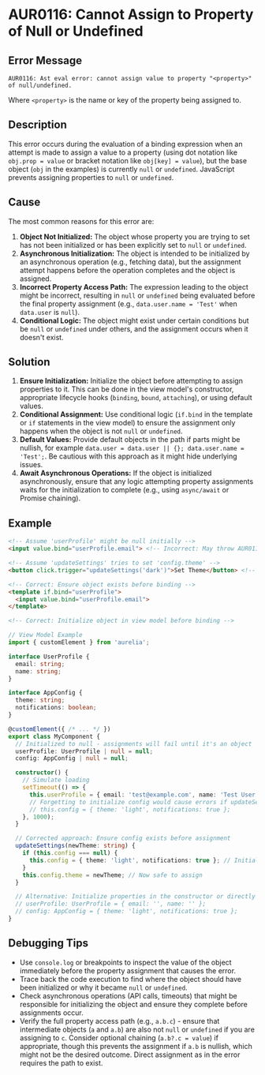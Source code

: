 # AUR0116: Cannot Assign to Property of Null or Undefined

## Error Message

`AUR0116: Ast eval error: cannot assign value to property "<property>" of null/undefined.`

Where `<property>` is the name or key of the property being assigned to.

## Description

This error occurs during the evaluation of a binding expression when an attempt is made to assign a value to a property (using dot notation like `obj.prop = value` or bracket notation like `obj[key] = value`), but the base object (`obj` in the examples) is currently `null` or `undefined`. JavaScript prevents assigning properties to `null` or `undefined`.

## Cause

The most common reasons for this error are:

1.  **Object Not Initialized:** The object whose property you are trying to set has not been initialized or has been explicitly set to `null` or `undefined`.
2.  **Asynchronous Initialization:** The object is intended to be initialized by an asynchronous operation (e.g., fetching data), but the assignment attempt happens before the operation completes and the object is assigned.
3.  **Incorrect Property Access Path:** The expression leading to the object might be incorrect, resulting in `null` or `undefined` being evaluated before the final property assignment (e.g., `data.user.name = 'Test'` when `data.user` is `null`).
4.  **Conditional Logic:** The object might exist under certain conditions but be `null` or `undefined` under others, and the assignment occurs when it doesn't exist.

## Solution

1.  **Ensure Initialization:** Initialize the object before attempting to assign properties to it. This can be done in the view model's constructor, appropriate lifecycle hooks (`binding`, `bound`, `attaching`), or using default values.
2.  **Conditional Assignment:** Use conditional logic (`if.bind` in the template or `if` statements in the view model) to ensure the assignment only happens when the object is not `null` or `undefined`.
3.  **Default Values:** Provide default objects in the path if parts might be nullish, for example `data.user = data.user || {}; data.user.name = 'Test';`. Be cautious with this approach as it might hide underlying issues.
4.  **Await Asynchronous Operations:** If the object is initialized asynchronously, ensure that any logic attempting property assignments waits for the initialization to complete (e.g., using `async/await` or Promise chaining).

## Example

```html
<!-- Assume 'userProfile' might be null initially -->
<input value.bind="userProfile.email"> <!-- Incorrect: May throw AUR0116 if userProfile is null -->

<!-- Assume 'updateSettings' tries to set 'config.theme' -->
<button click.trigger="updateSettings('dark')">Set Theme</button> <!-- Incorrect: May throw if 'config' is null -->

<!-- Correct: Ensure object exists before binding -->
<template if.bind="userProfile">
  <input value.bind="userProfile.email">
</template>

<!-- Correct: Initialize object in view model before binding -->
```

```typescript
// View Model Example
import { customElement } from 'aurelia';

interface UserProfile {
  email: string;
  name: string;
}

interface AppConfig {
  theme: string;
  notifications: boolean;
}

@customElement({ /* ... */ })
export class MyComponent {
  // Initialized to null - assignments will fail until it's an object
  userProfile: UserProfile | null = null;
  config: AppConfig | null = null;

  constructor() {
    // Simulate loading
    setTimeout(() => {
      this.userProfile = { email: 'test@example.com', name: 'Test User' };
      // Forgetting to initialize config would cause errors if updateSettings is called
      // this.config = { theme: 'light', notifications: true };
    }, 1000);
  }

  // Corrected approach: Ensure config exists before assignment
  updateSettings(newTheme: string) {
    if (this.config === null) {
      this.config = { theme: 'light', notifications: true }; // Initialize if null
    }
    this.config.theme = newTheme; // Now safe to assign
  }

  // Alternative: Initialize properties in the constructor or directly
  // userProfile: UserProfile = { email: '', name: '' };
  // config: AppConfig = { theme: 'light', notifications: true };
}
```

## Debugging Tips

*   Use `console.log` or breakpoints to inspect the value of the object immediately before the property assignment that causes the error.
*   Trace back the code execution to find where the object should have been initialized or why it became `null` or `undefined`.
*   Check asynchronous operations (API calls, timeouts) that might be responsible for initializing the object and ensure they complete before assignments occur.
*   Verify the full property access path (e.g., `a.b.c`) - ensure that intermediate objects (`a` and `a.b`) are also not `null` or `undefined` if you are assigning to `c`. Consider optional chaining (`a.b?.c = value`) if appropriate, though this prevents the assignment if `a.b` is nullish, which might not be the desired outcome. Direct assignment as in the error requires the path to exist.
